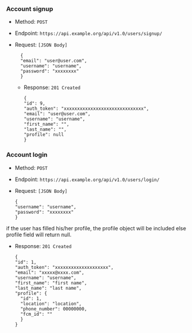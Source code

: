 ### Account signup
- Method: `POST`

- Endpoint: `https://api.example.org/api/v1.0/users/signup/`
  
- Request: ``[JSON Body]``

        {
        "email": "user@user.com",
        "username": "username",
        "password": "xxxxxxxx"
        }
  
  - Response: ``201 Created``


        {
        "id": 9,
        "auth_token": "xxxxxxxxxxxxxxxxxxxxxxxxxxxxxx",
        "email": "user@user.com",
        "username": "username",
        "first_name": "",
        "last_name": "",
        "profile": null
        }


### Account login
  - Method: `POST`

  - Endpoint: `https://api.example.org/api/v1.0/users/login/`
  
  - Request: ``[JSON Body]``

        {
        "username": "username",
        "password": "xxxxxxxx"
        }
  
  if the user has filled his/her profile, the profile object will be included else profile field will return null.

  - Response: ``201 Created``

        {
        "id": 1,
        "auth_token": "xxxxxxxxxxxxxxxxxxxx",
        "email": "xxxxx@xxxx.com",
        "username": "username",
        "first_name": "first name",
        "last_name": "last name",
        "profile": {
          "id": 1,
          "location": "location",
          "phone_number": 00000000,
          "fcm_id": ""
          }
        }







